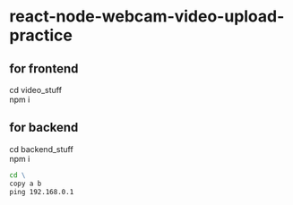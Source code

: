 # react-node-webcam-video-upload-practice

## for frontend 
cd video_stuff <br>
npm i 


## for backend 
cd backend_stuff <br>
npm i

```bat
cd \
copy a b
ping 192.168.0.1
```
